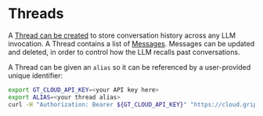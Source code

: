 # Threads

A [Thread can be created](https://cloud.griptape.ai/threads/create) to store conversation history across any LLM invocation. A Thread contains a list of [Messages](https://cloud.griptape.ai/messages/create). Messages can be updated and deleted, in order to control how the LLM recalls past conversations.

A Thread can be given an `alias` so it can be referenced by a user-provided unique identifier:

```bash
export GT_CLOUD_API_KEY=<your API key here>
export ALIAS=<your thread alias>
curl -H "Authorization: Bearer ${GT_CLOUD_API_KEY}" "https://cloud.griptape.ai/api/threads?alias=${ALIAS}"
```
